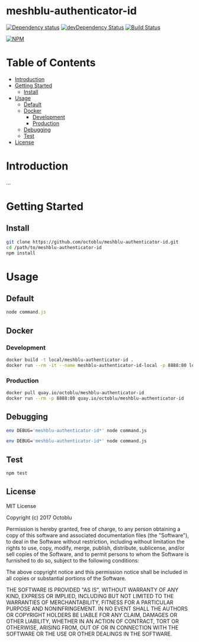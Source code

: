 # meshblu-authenticator-id

[![Dependency status](http://img.shields.io/david/octoblu/meshblu-authenticator-id.svg?style=flat)](https://david-dm.org/octoblu/meshblu-authenticator-id)
[![devDependency Status](http://img.shields.io/david/dev/octoblu/meshblu-authenticator-id.svg?style=flat)](https://david-dm.org/octoblu/meshblu-authenticator-id#info=devDependencies)
[![Build Status](http://img.shields.io/travis/octoblu/meshblu-authenticator-id.svg?style=flat)](https://travis-ci.org/octoblu/meshblu-authenticator-id)

[![NPM](https://nodei.co/npm/meshblu-authenticator-id.svg?style=flat)](https://npmjs.org/package/meshblu-authenticator-id)

# Table of Contents

* [Introduction](#introduction)
* [Getting Started](#getting-started)
  * [Install](#install)
* [Usage](#usage)
  * [Default](#default)
  * [Docker](#docker)
    * [Development](#development)
    * [Production](#production)
  * [Debugging](#debugging)
  * [Test](#test)
* [License](#license)

# Introduction

...

# Getting Started

## Install

```bash
git clone https://github.com/octoblu/meshblu-authenticator-id.git
cd /path/to/meshblu-authenticator-id
npm install
```

# Usage

## Default

```javascript
node command.js
```

## Docker

### Development

```bash
docker build -t local/meshblu-authenticator-id .
docker run --rm -it --name meshblu-authenticator-id-local -p 8888:80 local/meshblu-authenticator-id
```

### Production

```bash
docker pull quay.io/octoblu/meshblu-authenticator-id
docker run --rm -p 8888:80 quay.io/octoblu/meshblu-authenticator-id
```

## Debugging

```bash
env DEBUG='meshblu-authenticator-id*' node command.js
```

```bash
env DEBUG='meshblu-authenticator-id*' node command.js
```

## Test

```bash
npm test
```

## License

MIT License

Copyright (c) 2017 Octoblu

Permission is hereby granted, free of charge, to any person obtaining a copy
of this software and associated documentation files (the "Software"), to deal
in the Software without restriction, including without limitation the rights
to use, copy, modify, merge, publish, distribute, sublicense, and/or sell
copies of the Software, and to permit persons to whom the Software is
furnished to do so, subject to the following conditions:

The above copyright notice and this permission notice shall be included in all
copies or substantial portions of the Software.

THE SOFTWARE IS PROVIDED "AS IS", WITHOUT WARRANTY OF ANY KIND, EXPRESS OR
IMPLIED, INCLUDING BUT NOT LIMITED TO THE WARRANTIES OF MERCHANTABILITY,
FITNESS FOR A PARTICULAR PURPOSE AND NONINFRINGEMENT. IN NO EVENT SHALL THE
AUTHORS OR COPYRIGHT HOLDERS BE LIABLE FOR ANY CLAIM, DAMAGES OR OTHER
LIABILITY, WHETHER IN AN ACTION OF CONTRACT, TORT OR OTHERWISE, ARISING FROM,
OUT OF OR IN CONNECTION WITH THE SOFTWARE OR THE USE OR OTHER DEALINGS IN THE
SOFTWARE.
